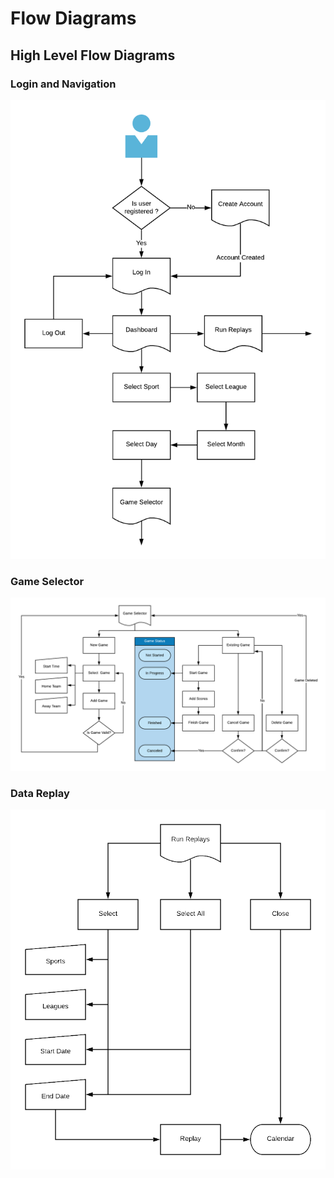# Flow Diagrams

## High Level Flow Diagrams

### Login and Navigation

![](../../.gitbook/assets/image%20%2818%29.png)

### Game Selector

![](../../.gitbook/assets/image%20%2816%29.png)

### Data Replay

![](../../.gitbook/assets/image%20%283%29.png)

